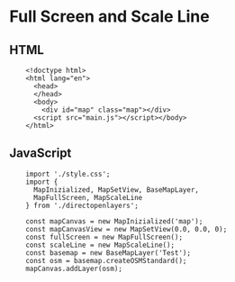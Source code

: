 # Full Screen and Scale Line

## HTML
        <!doctype html>
        <html lang="en">
          <head>
          </head>
          <body>
            <div id="map" class="map"></div>
          <script src="main.js"></script></body>
        </html>


## JavaScript
        import './style.css';
        import {
          MapInizialized, MapSetView, BaseMapLayer,
          MapFullScreen, MapScaleLine
        } from './directopenlayers';

        const mapCanvas = new MapInizialized('map');
        const mapCanvasView = new MapSetView(0.0, 0.0, 0);
        const fullScreen = new MapFullScreen();
        const scaleLine = new MapScaleLine();
        const basemap = new BaseMapLayer('Test');
        const osm = basemap.createOSMStandard();
        mapCanvas.addLayer(osm);
